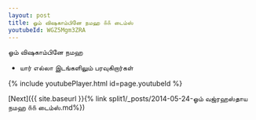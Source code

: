 ```yaml
---
layout: post
title: ஓம் விஷகாம்பினே நமஹ ௧௧ டைம்ஸ்
youtubeId: WGZ5Mgm3ZRA
---
```

 
 
 ஓம் விஷகாம்பினே நமஹ  
 
 -  யார் எல்லா இடங்களிலும் பரவுகிறார்கள் 
 
  
 
  
 
 
 
 
 
 


{% include youtubePlayer.html id=page.youtubeId %}
 
[Next]({{ site.baseurl }}{% link  split1/_posts/2014-05-24-ஓம் வஜ்ரஹஸ்தாய நமஹ ௧௧ டைம்ஸ்.md%})
 
